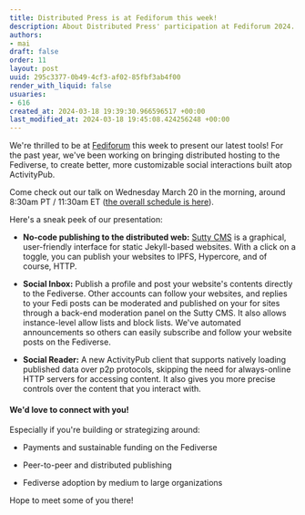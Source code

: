 ```yaml
---
title: Distributed Press is at Fediforum this week!
description: About Distributed Press' participation at Fediforum 2024.
authors:
- mai
draft: false
order: 11
layout: post
uuid: 295c3377-0b49-4cf3-af02-85fbf3ab4f00
render_with_liquid: false
usuaries:
- 616
created_at: 2024-03-18 19:39:30.966596517 +00:00
last_modified_at: 2024-03-18 19:45:08.424256248 +00:00
---
```


<p style="text-align:start">We're thrilled to be at <a href="https://fediforum.org/2024-03/" rel="noopener" target="_blank" referrerpolicy="strict-origin-when-cross-origin">Fediforum</a> this week to present our latest tools! For the past year, we've been working on bringing distributed hosting to the Fediverse, to create better, more customizable social interactions built atop ActivityPub.</p><p style="text-align:start">Come check out our talk on Wednesday March 20 in the morning, around 8:30am PT / 11:30am ET (<a href="" rel="noopener" target="_blank" referrerpolicy="strict-origin-when-cross-origin">the overall schedule is here</a>).</p><p style="text-align:start">Here's a sneak peek of our presentation:</p><ul>
<li><p style="text-align:start"><strong>No-code publishing to the distributed web:</strong> <a href="https://sutty.nl/en/" rel="noopener" target="_blank" referrerpolicy="strict-origin-when-cross-origin">Sutty CMS</a> is a graphical, user-friendly interface for static Jekyll-based websites. With a click on a toggle, you can publish your websites to IPFS, Hypercore, and of course, HTTP.</p></li>
<li><p style="text-align:start"><strong>Social Inbox:</strong> Publish a profile and post your website's contents directly to the Fediverse. Other accounts can follow your websites, and replies to your Fedi posts can be moderated and published on your for sites through a back-end moderation panel on the Sutty CMS. It also allows instance-level allow lists and block lists. We've automated announcements so others can easily subscribe and follow your website posts on the Fediverse.</p></li>
<li><p style="text-align:start"><strong>Social Reader:</strong> A new ActivityPub client that supports natively loading published data over p2p protocols, skipping the need for always-online HTTP servers for accessing content. It also gives you more precise controls over the content that you interact with.</p></li>
</ul><h4 style="text-align:start" id="we'd-love-to-connect-with-you!">We'd love to connect with you!</h4><p style="text-align:start">Especially if you're building or strategizing around:</p><ul>
<li><p style="text-align:start">Payments and sustainable funding on the Fediverse</p></li>
<li><p style="text-align:start">Peer-to-peer and distributed publishing</p></li>
<li><p style="text-align:start">Fediverse adoption by medium to large organizations</p></li>
</ul><p style="text-align:start">Hope to meet some of you there!</p><p style="text-align:start"></p>